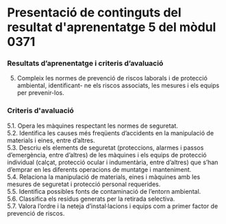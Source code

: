 # Presentació de continguts del resultat d'aprenentatge 5 del mòdul 0371

### Resultats d’aprenentatge i criteris d’avaluació

5. Compleix les normes de prevenció de riscos laborals i de protecció ambiental, identificant-
ne els riscos associats, les mesures i els equips per prevenir-los.

### Criteris d'avaluació
  5.1. Opera les màquines respectant les normes de seguretat.  
  5.2. Identifica les causes més freqüents d’accidents en la manipulació de materials i eines,
entre d’altres.  
  5.3. Descriu els elements de seguretat (proteccions, alarmes i passos d’emergència, entre
d’altres) de les màquines i els equips de protecció individual (calçat, protecció ocular i
indumentària, entre d’altres) que s’han d’emprar en les diferents operacions de muntatge i
manteniment.  
  5.4. Relaciona la manipulació de materials, eines i màquines amb les mesures de seguretat i
protecció personal requerides.  
  5.5. Identifica possibles fonts de contaminació de l’entorn ambiental.  
  5.6. Classifica els residus generats per la retirada selectiva.  
  5.7. Valora l’ordre i la neteja d’instal·lacions i equips com a primer factor de prevenció de riscos.
